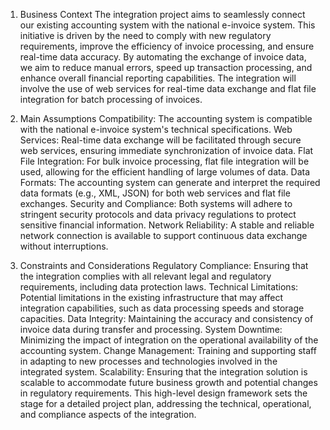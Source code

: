 1. Business Context
The integration project aims to seamlessly connect our existing accounting system with the national e-invoice system. This initiative is driven by the need to comply with new regulatory requirements, improve the efficiency of invoice processing, and ensure real-time data accuracy. By automating the exchange of invoice data, we aim to reduce manual errors, speed up transaction processing, and enhance overall financial reporting capabilities. The integration will involve the use of web services for real-time data exchange and flat file integration for batch processing of invoices.

2. Main Assumptions
Compatibility: The accounting system is compatible with the national e-invoice system's technical specifications.
Web Services: Real-time data exchange will be facilitated through secure web services, ensuring immediate synchronization of invoice data.
Flat File Integration: For bulk invoice processing, flat file integration will be used, allowing for the efficient handling of large volumes of data.
Data Formats: The accounting system can generate and interpret the required data formats (e.g., XML, JSON) for both web services and flat file exchanges.
Security and Compliance: Both systems will adhere to stringent security protocols and data privacy regulations to protect sensitive financial information.
Network Reliability: A stable and reliable network connection is available to support continuous data exchange without interruptions.
3. Constraints and Considerations
Regulatory Compliance: Ensuring that the integration complies with all relevant legal and regulatory requirements, including data protection laws.
Technical Limitations: Potential limitations in the existing infrastructure that may affect integration capabilities, such as data processing speeds and storage capacities.
Data Integrity: Maintaining the accuracy and consistency of invoice data during transfer and processing.
System Downtime: Minimizing the impact of integration on the operational availability of the accounting system.
Change Management: Training and supporting staff in adapting to new processes and technologies involved in the integrated system.
Scalability: Ensuring that the integration solution is scalable to accommodate future business growth and potential changes in regulatory requirements.
This high-level design framework sets the stage for a detailed project plan, addressing the technical, operational, and compliance aspects of the integration.
